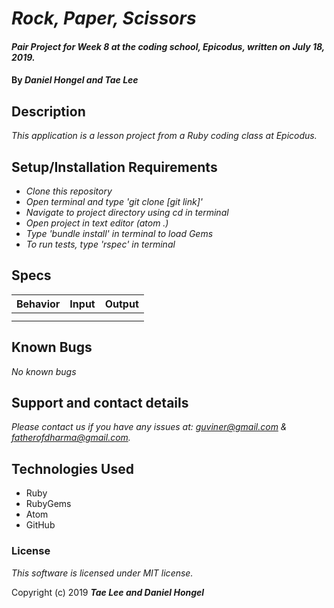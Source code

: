 # _Rock, Paper, Scissors_

#### _Pair Project for Week 8 at the coding school, Epicodus, written on July 18, 2019._

#### By _**Daniel Hongel and Tae Lee**_

## Description

_This application is a lesson project from a Ruby coding class at Epicodus._

## Setup/Installation Requirements

* _Clone this repository_
* _Open terminal and type 'git clone [git link]'_
* _Navigate to project directory using cd in terminal_
* _Open project in text editor (atom .)_
* _Type 'bundle install' in terminal to load Gems_
* _To run tests, type 'rspec' in terminal_

## Specs
| Behavior | Input | Output |
| ------------- |:-------------:| -----:|
| | | |
||||

## Known Bugs

_No known bugs_

## Support and contact details

_Please contact us if you have any issues at: guviner@gmail.com & fatherofdharma@gmail.com._

## Technologies Used

* Ruby
* RubyGems
* Atom
* GitHub


### License
_This software is licensed under MIT license._

Copyright (c) 2019 **_Tae Lee and Daniel Hongel_**
